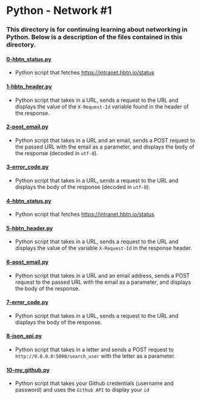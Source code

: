 # Python - Network #1
### This directory is for continuing learning about networking in Python. Below is a description of the files contained in this directory.

#### [0-hbtn_status.py](./0-hbtn_status.py)
* Python script that fetches https://intranet.hbtn.io/status

#### [1-hbtn_header.py](./1-hbtn_header.py)
* Python script that takes in a URL, sends a request to the URL and displays the value of the `X-Request-Id` variable found in the header of the response.

#### [2-post_email.py](./2-post_email.py)
* Python script that takes in a URL and an email, sends a POST request to the passed URL with the email as a parameter, and displays the body of the response (decoded in `utf-8`).

#### [3-error_code.py](./3-error_code.py)
* Python script that takes in a URL, sends a request to the URL and displays the body of the response (decoded in `utf-8`).

#### [4-hbtn_status.py](./4-hbtn_status.py)
* Python script that fetches https://intranet.hbtn.io/status

#### [5-hbtn_header.py](./5-hbtn_header.py)
* Python script that takes in a URL, sends a request to the URL and displays the value of the variable `X-Request-Id` in the response header.

#### [6-post_email.py](./6-post_email.py)
* Python script that takes in a URL and an email address, sends a POST request to the passed URL with the email as a parameter, and displays the body of the response.

#### [7-error_code.py](./7-error_code.py)
* Python script that takes in a URL, sends a request to the URL and displays the body of the response.

#### [8-json_api.py](./8-json_api.py)
* Python script that takes in a letter and sends a POST request to `http://0.0.0.0:5000/search_user` with the letter as a parameter.

#### [10-my_github.py](./10-my_github.py)
* Python script that takes your Github credentials (username and password) and uses the `Github API` to display your `id`
